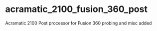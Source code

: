 # acramatic_2100_fusion_360_post
Acramatic 2100 Post processor for Fusion 360 probing and misc added
